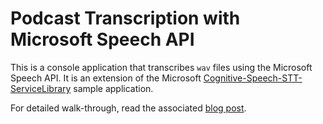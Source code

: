 # Podcast Transcription with Microsoft Speech API

This is a console application that transcribes `wav` files using the Microsoft Speech API. It is an extension of the Microsoft [Cognitive-Speech-STT-ServiceLibrary](https://github.com/Azure-Samples/Cognitive-Speech-STT-ServiceLibrary) sample application.

For detailed walk-through, read the associated [blog post](luisquintanilla.me/2018/02/11/transcribing-podcasts-microsoft-speech-api/).